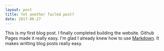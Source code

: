 ```yaml
---
layout: post
title: Yet another failed post?
date: 2017-06-27
---
```


This is my first blog post.  I finally completed building the website.  Github Pages made it really easy.  I'm glad I already knew how to use [Markdown](http://daringfireball.net/projects/markdown/).  It makes writting blog posts really easy.
